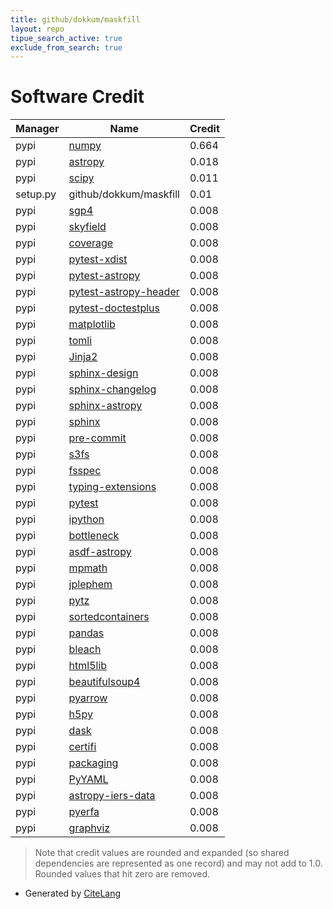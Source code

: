 ```yaml
---
title: github/dokkum/maskfill
layout: repo
tipue_search_active: true
exclude_from_search: true
---
```

# Software Credit

|Manager|Name|Credit|
|-------|----|------|
|pypi|[numpy](https://www.numpy.org)|0.664|
|pypi|[astropy](https://www.astropy.org/)|0.018|
|pypi|[scipy](https://www.scipy.org)|0.011|
|setup.py|github/dokkum/maskfill|0.01|
|pypi|[sgp4](https://github.com/brandon-rhodes/python-sgp4)|0.008|
|pypi|[skyfield](http://github.com/brandon-rhodes/python-skyfield/)|0.008|
|pypi|[coverage](https://github.com/nedbat/coveragepy)|0.008|
|pypi|[pytest-xdist](https://pypi.org/project/pytest-xdist)|0.008|
|pypi|[pytest-astropy](https://pypi.org/project/pytest-astropy)|0.008|
|pypi|[pytest-astropy-header](https://pypi.org/project/pytest-astropy-header)|0.008|
|pypi|[pytest-doctestplus](https://pypi.org/project/pytest-doctestplus)|0.008|
|pypi|[matplotlib](https://pypi.org/project/matplotlib)|0.008|
|pypi|[tomli](https://pypi.org/project/tomli)|0.008|
|pypi|[Jinja2](https://pypi.org/project/Jinja2)|0.008|
|pypi|[sphinx-design](https://pypi.org/project/sphinx-design)|0.008|
|pypi|[sphinx-changelog](https://pypi.org/project/sphinx-changelog)|0.008|
|pypi|[sphinx-astropy](https://pypi.org/project/sphinx-astropy)|0.008|
|pypi|[sphinx](https://pypi.org/project/sphinx)|0.008|
|pypi|[pre-commit](https://pypi.org/project/pre-commit)|0.008|
|pypi|[s3fs](https://pypi.org/project/s3fs)|0.008|
|pypi|[fsspec](https://pypi.org/project/fsspec)|0.008|
|pypi|[typing-extensions](https://pypi.org/project/typing-extensions)|0.008|
|pypi|[pytest](https://pypi.org/project/pytest)|0.008|
|pypi|[ipython](https://pypi.org/project/ipython)|0.008|
|pypi|[bottleneck](https://pypi.org/project/bottleneck)|0.008|
|pypi|[asdf-astropy](https://pypi.org/project/asdf-astropy)|0.008|
|pypi|[mpmath](https://pypi.org/project/mpmath)|0.008|
|pypi|[jplephem](https://pypi.org/project/jplephem)|0.008|
|pypi|[pytz](https://pypi.org/project/pytz)|0.008|
|pypi|[sortedcontainers](https://pypi.org/project/sortedcontainers)|0.008|
|pypi|[pandas](https://pypi.org/project/pandas)|0.008|
|pypi|[bleach](https://pypi.org/project/bleach)|0.008|
|pypi|[html5lib](https://pypi.org/project/html5lib)|0.008|
|pypi|[beautifulsoup4](https://pypi.org/project/beautifulsoup4)|0.008|
|pypi|[pyarrow](https://pypi.org/project/pyarrow)|0.008|
|pypi|[h5py](https://pypi.org/project/h5py)|0.008|
|pypi|[dask](https://pypi.org/project/dask)|0.008|
|pypi|[certifi](https://pypi.org/project/certifi)|0.008|
|pypi|[packaging](https://pypi.org/project/packaging)|0.008|
|pypi|[PyYAML](https://pypi.org/project/PyYAML)|0.008|
|pypi|[astropy-iers-data](https://pypi.org/project/astropy-iers-data)|0.008|
|pypi|[pyerfa](https://pypi.org/project/pyerfa)|0.008|
|pypi|[graphviz](https://pypi.org/project/graphviz)|0.008|


> Note that credit values are rounded and expanded (so shared dependencies are represented as one record) and may not add to 1.0. Rounded values that hit zero are removed.


- Generated by [CiteLang](https://github.com/vsoch/citelang)
